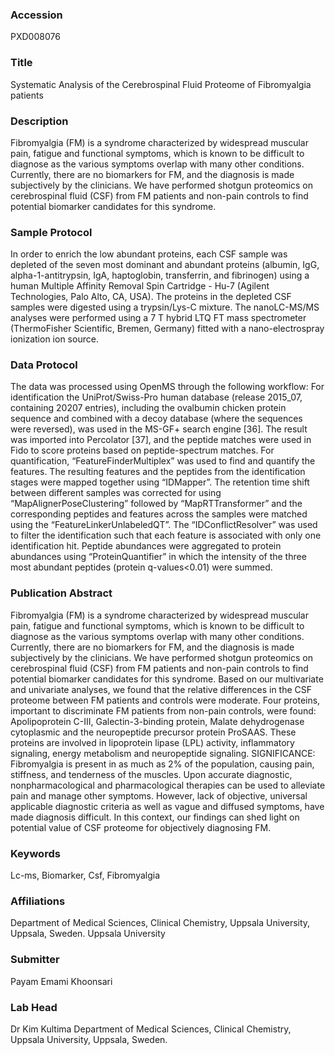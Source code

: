 ### Accession
PXD008076

### Title
Systematic Analysis of the Cerebrospinal Fluid Proteome of Fibromyalgia patients

### Description
Fibromyalgia (FM) is a syndrome characterized by widespread muscular pain, fatigue and functional symptoms, which is known to be difficult to diagnose as the various symptoms overlap with many other conditions. Currently, there are no biomarkers for FM, and the diagnosis is made subjectively by the clinicians. We have performed shotgun proteomics on cerebrospinal fluid (CSF) from FM patients and non-pain controls to find potential biomarker candidates for this syndrome.

### Sample Protocol
In order to enrich the low abundant proteins, each CSF sample was depleted of the seven most dominant and abundant proteins (albumin, IgG, alpha-1-antitrypsin, IgA, haptoglobin, transferrin, and fibrinogen) using a human Multiple Affinity Removal Spin Cartridge - Hu-7 (Agilent Technologies, Palo Alto, CA, USA).  The proteins in the depleted CSF samples were digested using a trypsin/Lys-C mixture.  The nanoLC-MS/MS analyses were performed using a 7 T hybrid LTQ FT mass spectrometer (ThermoFisher Scientific, Bremen, Germany) fitted with a nano-electrospray ionization ion source.

### Data Protocol
The data was processed using OpenMS  through the following workflow: For identification the UniProt/Swiss-Pro human database (release 2015_07, containing 20207 entries), including the ovalbumin chicken protein sequence and combined with a decoy database (where the sequences were reversed), was used in the MS-GF+ search engine [36]. The result was imported into Percolator [37], and the peptide matches were used in Fido  to score proteins based on peptide-spectrum matches.   For quantification, “FeatureFinderMultiplex” was used to find and quantify the features. The resulting features and the peptides from the identification stages were mapped together using “IDMapper”. The retention time shift between different samples was corrected for using “MapAlignerPoseClustering” followed by “MapRTTransformer” and the corresponding peptides and features across the samples were matched using the “FeatureLinkerUnlabeledQT”. The “IDConflictResolver” was used to filter the identification such that each feature is associated with only one identification hit. Peptide abundances were aggregated to protein abundances using “ProteinQuantifier” in which the intensity of the three most abundant peptides (protein q-values<0.01) were summed.

### Publication Abstract
Fibromyalgia (FM) is a syndrome characterized by widespread muscular pain, fatigue and functional symptoms, which is known to be difficult to diagnose as the various symptoms overlap with many other conditions. Currently, there are no biomarkers for FM, and the diagnosis is made subjectively by the clinicians. We have performed shotgun proteomics on cerebrospinal fluid (CSF) from FM patients and non-pain controls to find potential biomarker candidates for this syndrome. Based on our multivariate and univariate analyses, we found that the relative differences in the CSF proteome between FM patients and controls were moderate. Four proteins, important to discriminate FM patients from non-pain controls, were found: Apolipoprotein C-III, Galectin-3-binding protein, Malate dehydrogenase cytoplasmic and the neuropeptide precursor protein ProSAAS. These proteins are involved in lipoprotein lipase (LPL) activity, inflammatory signaling, energy metabolism and neuropeptide signaling. SIGNIFICANCE: Fibromyalgia is present in as much as 2% of the population, causing pain, stiffness, and tenderness of the muscles. Upon accurate diagnostic, nonpharmacological and pharmacological therapies can be used to alleviate pain and manage other symptoms. However, lack of objective, universal applicable diagnostic criteria as well as vague and diffused symptoms, have made diagnosis difficult. In this context, our findings can shed light on potential value of CSF proteome for objectively diagnosing FM.

### Keywords
Lc-ms, Biomarker, Csf, Fibromyalgia

### Affiliations
Department of Medical Sciences, Clinical Chemistry, Uppsala University, Uppsala, Sweden.
Uppsala University

### Submitter
Payam Emami Khoonsari

### Lab Head
Dr Kim Kultima
Department of Medical Sciences, Clinical Chemistry, Uppsala University, Uppsala, Sweden.


